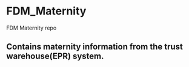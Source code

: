 # FDM_Maternity
FDM Maternity repo

## Contains maternity information from the trust warehouse(EPR) system.
